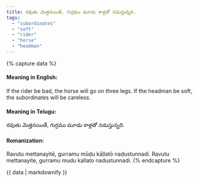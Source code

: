 ```yaml
---
title: రవుతు మెత్తనయితే, గుర్రము మూడు కాళ్లతో నడుస్తున్నది.
tags:
  - "subordinates"
  - "soft"
  - "rider"
  - "horse"
  - "headman"
---
```


{% capture data %}
#### Meaning in English:
If the rider be bad, the horse will go on three legs.
If the headman be soft, the subordinates will be careless.

#### Meaning in Telugu:
రవుతు మెత్తనయితే, గుర్రము మూడు కాళ్లతో నడుస్తున్నది.

#### Romanization:
Ravutu mettanayitē, gurramu mūḍu kāḷlatō naḍustunnadi.
Ravutu mettanayite, gurramu mudu kallato nadustunnadi.
{% endcapture %}

{{ data | markdownify }}

